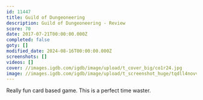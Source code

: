 ```yaml
---
id: 11447
title: Guild of Dungeoneering
description: Guild of Dungeoneering - Review
score: 70
date: 2017-07-21T00:00:00.000Z
completed: false
goty: []
modified_date: 2024-08-16T00:00:00.000Z
screenshots: []
videos: []
cover: //images.igdb.com/igdb/image/upload/t_cover_big/co1r24.jpg
image: //images.igdb.com/igdb/image/upload/t_screenshot_huge/tqdll4novv9jsvlbu9yt.jpg
---
```

Really fun card based game. This is a perfect time waster.